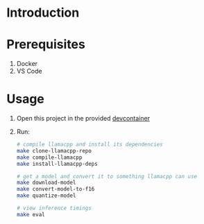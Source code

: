 # Introduction

# Prerequisites
1. Docker
2. VS Code

# Usage

1. Open this project in the provided [devcontainer](./.devcontainer/devcontainer.json)

2. Run:
    ```bash
    # compile llamacpp and install its dependencies
    make clone-llamacpp-repo
    make compile-llamacpp
    make install-llamacpp-deps

    # get a model and convert it to something llamacpp can use
    make download-model
    make convert-model-to-f16
    make quantize-model

    # view inference timings
    make eval
    ```

